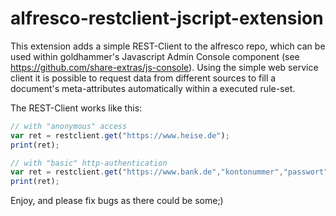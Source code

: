 # alfresco-restclient-jscript-extension
This extension adds a simple REST-Client to the alfresco repo, which can be used within goldhammer's Javascript Admin Console component (see https://github.com/share-extras/js-console). Using the simple web service client it is possible to request data from different sources to fill a document's meta-attributes automatically within a executed rule-set.

The REST-Client works like this:
```javascript
// with "anonymous" access
var ret = restclient.get("https://www.heise.de");
print(ret);

// with "basic" http-authentication
var ret = restclient.get("https://www.bank.de","kontonummer","passwort");
print(ret);

```

Enjoy, and please fix bugs as there could be some;)
